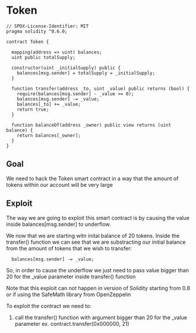 # Token

```
// SPDX-License-Identifier: MIT
pragma solidity ^0.6.0;

contract Token {

  mapping(address => uint) balances;
  uint public totalSupply;

  constructor(uint _initialSupply) public {
    balances[msg.sender] = totalSupply = _initialSupply;
  }

  function transfer(address _to, uint _value) public returns (bool) {
    require(balances[msg.sender] - _value >= 0);
    balances[msg.sender] -= _value;
    balances[_to] += _value;
    return true;
  }

  function balanceOf(address _owner) public view returns (uint balance) {
    return balances[_owner];
  }
}
```

## Goal

We need to hack the Token smart contract in a way that the amount of tokens within our account will be very large

## Exploit

The way we are going to exploit this smart contract is by causing the value inside balances[msg.sender] to underflow.

We now that we are starting witn inital balance of 20 tokens. Inside the transfer() function we can see that we are substracting our initial balance from the amount of tokens that we wish to transfer:

```
  balances[msg.sender] -= _value;
```

So, in order to cause the underflow we just need to pass value bigger than 20 for the _value parameter inside transfer() function

Note that this exploit can not happen in version of Solidity starting from 0.8 or if using the SafeMath library from OpenZeppelin

To exploit the contract we need to:

1. call the transfer() function with argument bigger than 20 for the _value parameter 
ex. contract.transfer(0x000000, 21)